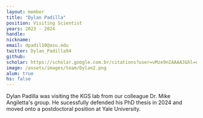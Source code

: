 ```yaml
---
layout: member
title: "Dylan Padilla"
position: Visiting Scientist
years: 2023 - 2024
handle: 
nickname: 
email: dpadil10@asu.edu 
twitter: Dylan_Padilla94
github: 
scholar: https://scholar.google.com.br/citations?user=vMze9nIAAAAJ&hl=en
image: /assets/images/team/Dylan2.png
alum: true
hs: false
---
```

Dylan Padilla was visiting the KGS lab from our colleague Dr. Mike Angiletta's group. He sucessfully defended his PhD thesis in 2024 and moved onto a postdoctoral position at Yale University.